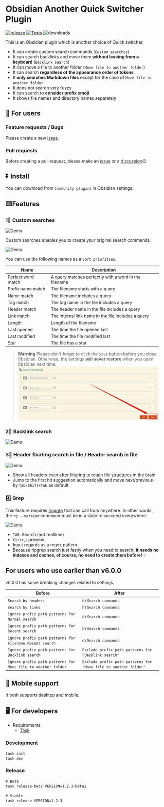# Obsidian Another Quick Switcher Plugin

[![release](https://img.shields.io/github/release/tadashi-aikawa/obsidian-another-quick-switcher.svg)](https://github.com/tadashi-aikawa/obsidian-another-quick-switcher/releases/latest)
[![Tests](https://github.com/tadashi-aikawa/obsidian-another-quick-switcher/workflows/Tests/badge.svg)](https://github.com/tadashi-aikawa/obsidian-another-quick-switcher/actions)
![downloads](https://img.shields.io/github/downloads/tadashi-aikawa/obsidian-another-quick-switcher/total)

This is an Obsidian plugin which is another choice of Quick switcher.

- It can create custom search commands (`Custom searches`)
- It can search backlinks and move them **without leaving from a keyboard** (`Backlink search`)
- It can move a file to another folder (`Move file to another folder`)
- It can search **regardless of the appearance order of tokens**
- It **only searches Markdown files** except for the case of `Move file to another folder`
- It does not search very fuzzy
- It can search to **consider prefix emoji**
- It shows file names and directory names separately


## 👥 For users

### Feature requests / Bugs

Please create a new [issue].

### Pull requests

Before creating a pull request, please make an [issue] or a [discussion]😉

[issue]: https://github.com/tadashi-aikawa/obsidian-another-quick-switcher/issues
[discussion]: https://github.com/tadashi-aikawa/obsidian-another-quick-switcher/discussions

## ⏬ Install

You can download from `Community plugins` in Obsidian settings.

## ⌨️Features

### 1‍⃣ Custom searches

![Demo](https://raw.githubusercontent.com/tadashi-aikawa/obsidian-another-quick-switcher/master/demo/custom-searches.gif)


Custom searches enables you to create your original search commands.

![Demo](https://raw.githubusercontent.com/tadashi-aikawa/obsidian-another-quick-switcher/master/demo/search-commands-setting.png)

You can use the following names as a `Sort priorities`.

|        Name        |                      Description                      |
| ------------------ | ----------------------------------------------------- |
| Perfect word match | A query matches perfectly with a word in the filename |
| Prefix name match  | The filename starts with a query                      |
| Name match         | The filename includes a query                         |
| Tag match          | The tag name in the file includes a query             |
| Header match       | The header name in the file includes a query          |
| Link match         | The internal link name in the file includes a query   |
| Length             | Length of the filename                                |
| Last opened        | The time the file opened last                         |
| Last modified      | The time the file modified last                       |
| Star               | The file has a star                                   |

> **Warning**
> Please don't forget to click the `Save` button before you close Obsidian. Otherwise, the settings **will never restore** when you open Obsidian next time.
> ![](demo/save-button.png)

### 2‍⃣ Backlink search

![Demo](https://raw.githubusercontent.com/tadashi-aikawa/obsidian-another-quick-switcher/master/demo/backlink-search.gif)

### 3‍⃣ Header floating search in file / Header search in file

![Demo](https://raw.githubusercontent.com/tadashi-aikawa/obsidian-another-quick-switcher/master/demo/header-floating-search-in-file.gif)

- Show all headers even after filtering to retain file structures in the brain
- Jump to the first hit suggestion automatically and move next/previous by `Tab/Shift+Tab` as default

### 4️⃣ Grep

This feature requires [ripgrep](https://github.com/BurntSushi/ripgrep) that can call from anywhere. In other words, the `rg --version` command must be in a state to succeed everywhere.

![Demo](https://raw.githubusercontent.com/tadashi-aikawa/obsidian-another-quick-switcher/master/demo/grep.gif)

- `TAB`: Search (not realtime)
- `Ctrl+,`: preview
- Input regards as a regex pattern
- Because ripgrep search just fastly when you need to search, **it needs no indexes and caches, of course, no need to create them before!** ✨

## For users who use earlier than v6.0.0

v6.0.0 has some breaking changes related to settings.

|                            Before                             |                              After                               |
| ------------------------------------------------------------- | ---------------------------------------------------------------- |
| `Search by headers`                                           | in `Search commands`                                             |
| `Search by links`                                             | in `Search commands`                                             |
| `Ignore prefix path patterns for Normal search`               | in `Search commands`                                             |
| `Ignore prefix path patterns for Recent search`               | in `Search commands`                                             |
| `Ignore prefix path patterns for Filename Recent search`      | in `Search commands`                                             |
| `Ignore prefix path patterns for Backlink search`             | `Exclude prefix path patterns for "Backlink search"`             |
| `Ignore prefix path patterns for Move file to another folder` | `Exclude prefix path patterns for "Move file to another folder"` |

## 📱 Mobile support

It both supports desktop and mobile.

## 🖥️ For developers

- Requirements
  - [Task]

### Development

```console
task init
task dev
```

### Release

```console
# Beta
task release-beta VERSION=1.2.3-beta1

# Stable
task release VERSION=1.2.3
```

[task]: https://github.com/go-task/task
